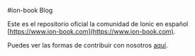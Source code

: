 #ion-book Blog

Este es el repositorio oficial la comunidad de Ionic en español [https://www.ion-book.com](https://www.ion-book.com).

Puedes ver las formas de contribuir con nosotros [aquí](https://github.com/ion-book/ion-book.github.io/blob/master/.github/CONTRIBUTING.md).